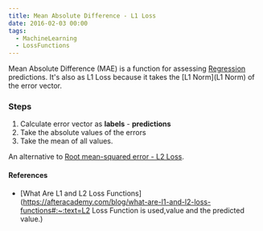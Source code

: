 ```yaml
---
title: Mean Absolute Difference - L1 Loss
date: 2016-02-03 00:00
tags:
  - MachineLearning
  - LossFunctions
---
```


Mean Absolute Difference (MAE) is a function for assessing [Regression](Regression) predictions. It's also as L1 Loss because it takes the [L1 Norm](L1 Norm) of the error vector.

### Steps

1. Calculate error vector as **labels** - **predictions**
2. Take the absolute values of the errors
3. Take the mean of all values.

An alternative to [Root mean-squared error - L2 Loss](root-mean-squared-error-L2-loss.md).

#### References

* [What Are L1 and L2 Loss Functions](https://afteracademy.com/blog/what-are-l1-and-l2-loss-functions#:~:text=L2 Loss Function is used,value and the predicted value.)